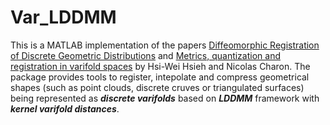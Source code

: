 # Var_LDDMM

This is a MATLAB implementation of the papers [Diffeomorphic Registration of Discrete Geometric Distributions](https://www.worldscientific.com/doi/abs/10.1142/9789811200137_0003) and [Metrics, quantization and registration in varifold spaces](https://arxiv.org/abs/1903.11196) by Hsi-Wei Hsieh and Nicolas Charon. The package provides tools to register, intepolate and compress geometrical shapes (such as point clouds, discrete cruves or triangulated surfaces) being represented as ***discrete varifolds*** based on ***LDDMM*** framework with ***kernel varifold distances***. 
